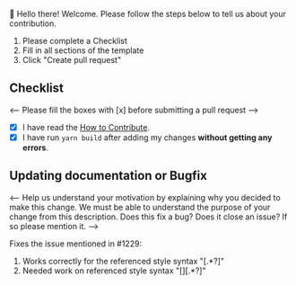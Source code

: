 👋 Hello there! Welcome. Please follow the steps below to tell us about your contribution.

1. Please complete a Checklist
2. Fill in all sections of the template
3. Click "Create pull request"

## Checklist

 <-- Please fill the boxes with [x] before submitting a pull request --> 

- [X] I have read the [How to Contribute](https://developers.cardano.org/docs/portal-contribute/).
- [X] I have run `yarn build` after adding my changes **without getting any errors**. 

## Updating documentation or Bugfix

<-- Help us understand your motivation by explaining why you decided to make this change. We must be able to understand the purpose of your change from this description.  Does this fix a bug? Does it close an issue? If so please mention it.  -->

Fixes the issue mentioned in #1229:
1. Works correctly for the referenced style syntax "[.*?]"
2. Needed work on referenced style syntax "[][.*?]"